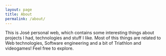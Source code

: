 ```yaml
---
layout: page
title: About
permalink: /about/
---
```


This is José personal web, which contains some interesting things about projects I had, technologies and stuff I like. Most of this things are related to Web technologies, Software engineering and a bit of Triathlon and videogames! Feel free to explore. 
